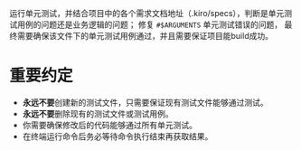 运行单元测试，并结合项目中的各个需求文档地址（.kiro/specs），判断是单元测试用例的问题还是业务逻辑的问题；
修复 `#$ARGUMENTS` 单元测试错误的问题，
最终需要确保该文件下的单元测试用例通过，并且需要保证项目能build成功。



# 重要约定
- **永远不要**创建新的测试文件，只需要保证现有测试文件能够通过测试。
- **永远不要**删除现有的测试文件或测试用例。
- 你需要确保修改后的代码能够通过所有单元测试。
- 在终端运行命令后务必等待命令执行结束再获取结果。